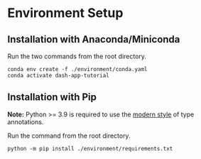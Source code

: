 # Environment Setup

## Installation with Anaconda/Miniconda

Run the two commands from the root directory.

```shell
conda env create -f ./environment/conda.yaml
conda activate dash-app-tutorial
```

## Installation with Pip

**Note:** Python >= 3.9 is required to use the [modern style](https://peps.python.org/pep-0585/) of type annotations.


Run the command from the root directory.

```shell
python -m pip install ./environment/requirements.txt
```
